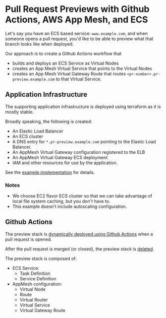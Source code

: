 # Pull Request Previews with Github Actions, AWS App Mesh, and ECS

Let's say you have an ECS based service: `www.example.com`, and when someone opens a pull request, you'd like to be able to preview what that branch looks like when deployed. 

Our approach is to create a Github Actions workflow that 
  - builds and deploys an ECS Service as Virtual Nodes
  - creates an App Mesh Virtual Service that points to the Virtual Nodes
  - creates an App Mesh Virtual Gateway Route that routes `<pr-number>.pr-preview.example.com` to that Virtual Service. 

## Application Infrastructure

The supporting application infrastructure is deployed using terraform as it is mostly stable.

Broadly speaking, the following is created:

- An Elastic Load Balancer
- An ECS cluster
- A DNS entry for `*.pr-preview.example.com` pointing to the Elastic Load Balancer. 
- An AppMesh Virtual Gateway configuration registered to the ELB
- An AppMesh Virtual Gateway ECS deployment
- IAM and other resources for use by the application.

See the [example implementation](terraform/) for details.

### Notes
- We choose EC2 flavor ECS cluster so that we can take advantage of local file system caching, but you don't have to.
- This example doesn't include autoscaling configuration. 

## Github Actions

The preview stack is [dynamically deployed using Github Actions](github/workflows/pr-preview-workflow.yml) when a pull request is opened.

After the pull request is merged (or closed), the preview stack is [deleted](github/workflows/delete-preview-when-pr-closed.yml).

The preview stack is composed of:
- ECS Service:
  - Task Definition
  - Service Definition
- AppMesh configuration:
  - Virtual Node
  - Route
  - Virtual Router
  - Virtual Service
  - Virtual Gateway Route
